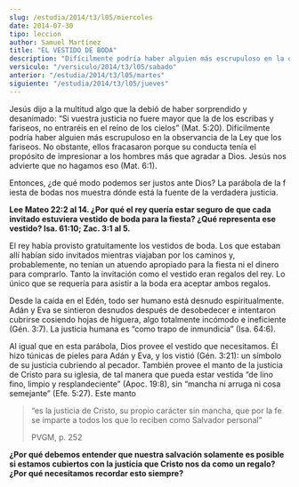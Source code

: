 ```yaml
---
slug: /estudia/2014/t3/l05/miercoles
date: 2014-07-30
tipo: leccion
author: Samuel Martínez
title: "EL VESTIDO DE BODA"
description: "Difícilmente podría haber alguien más escrupuloso en la observancia de la Ley  que los fariseos. No obstante, ellos fracasaron porque su conducta tenía el  propósito de impresionar a los hombres más que..."
versiculo: "/versiculo/2014/t3/l05/sabado"
anterior: "/estudia/2014/t3/l05/martes"
siguiente: "/estudia/2014/t3/l05/jueves"
---
```


Jesús dijo a la multitud algo que la debió de haber sorprendido y desanimado: “Si vuestra justicia no fuere mayor que la de los escribas y fariseos, no entraréis en el reino de los cielos” (Mat. 5:20). Difícilmente podría haber alguien más escrupuloso en la observancia de la Ley que los fariseos. No obstante, ellos fracasaron porque su conducta tenía el propósito de impresionar a los hombres más que agradar a Dios. Jesús nos advierte que no hagamos eso (Mat. 6:1).

Entonces, ¿de qué modo podemos ser justos ante Dios? La parábola de la f iesta de bodas nos muestra dónde está la fuente de la verdadera justicia.

**Lee Mateo 22:2 al 14. ¿Por qué el rey quería estar seguro de que cada invitado estuviera vestido de boda para la fiesta? ¿Qué representa ese vestido? Isa. 61:10; Zac. 3:1 al 5.**

El rey había provisto gratuitamente los vestidos de boda. Los que estaban allí habían sido invitados mientras viajaban por los caminos y, probablemente, no tenían un atuendo apropiado para la fiesta ni el dinero para comprarlo. Tanto la invitación como el vestido eran regalos del rey. Lo único que se requería para asistir a la boda era aceptar ambos regalos.

Desde la caída en el Edén, todo ser humano está desnudo espiritualmente. Adán y Eva se sintieron desnudos después de desobedecer e intentaron cubrirse cosiendo hojas de higuera, algo totalmente incómodo e ineficiente (Gén. 3:7). La justicia humana es “como trapo de inmundicia” (Isa. 64:6).

Al igual que en esta parábola, Dios provee el vestido que necesitamos. Él hizo túnicas de pieles para Adán y Eva, y los vistió (Gén. 3:21): un símbolo de su justicia cubriendo al pecador. También provee el manto de la justicia de Cristo para su iglesia, de tal manera que pueda estar vestida “de lino fino, limpio y resplandeciente” (Apoc. 19:8), sin “mancha ni arruga ni cosa semejante” (Efe. 5:27). Este manto

> “es la justicia de Cristo, su propio carácter sin mancha, que por la fe se imparte a todos los que lo reciben como Salvador personal”
>
> PVGM, p. 252

**¿Por qué debemos entender que nuestra salvación solamente es posible si estamos cubiertos con la justicia que Cristo nos da como un regalo? ¿Por qué necesitamos recordar esto siempre?**
